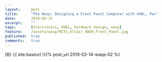 ```yaml
---
layout:     post
title:      "The Wasp: Designing a Front Panel Computer with VHDL, Part 4"
date:       2019-02-15
excerpt:    ""
tags:       [electronics, VHDL, hardware design, wasp]
feature:    /assets/wasp/MITS_Altair_8800_Front_Panel.jpg
published:  true
comments:   true
---
```


[1]: https://cmake.org/download/
[2]: https://github.com/pjcuadra/ghdl_sample_project
[3]: https://github.com/pjcuadra
[4]: https://git-scm.com/downloads
[5]: https://github.com/ghdl/ghdl
[6]: http://www.myhdl.org
[7]: https://www.idt.com/document/dst/6116sala-data-sheet
[8]: {{ site.baseurl }}{% post_url 2019-02-14-wasp-02 %}
